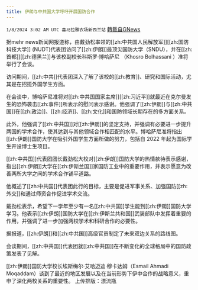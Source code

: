 ```yaml
---
title: 伊朗与中共国大学呼吁开展国防合作
---
```

`1/8/2024 3:02 AM UTC 喜马拉雅农场新西兰站` [轉載自GNews](https://gnews.org/articles/2195130)

据mehr news新闻网报道称，由戴劲松率领的[[zh:中共国人民解放军]][[zh:国防科技大学]] (NUDT)代表团访问了[[zh:伊朗]]最顶尖国防大学（SNDU），并在[[zh:首都]][[zh:德黑兰]]与该校副校长科斯罗·博哈萨尼 （Khosro Bolhassani ）准将举行了会谈。

访问期间，[[zh:中共]]代表团深入了解了该校的[[zh:教育]]、研究和国际活动，尤其是在招揽外国学生方面。

在会谈中，博哈萨尼准将对[[zh:中共国国家主席]][[zh:习近平]]就最近在克尔曼发生的恐怖袭击[[zh:事件]]所表示的慰问表示感谢。他强调了[[zh:伊朗]]与[[zh:中共国]]在[[zh:政治]]、[[zh:经济]]、[[zh:文化]]和国防领域长期存在的多方面关系。

此外，他强调了[[zh:中共国]]对[[zh:伊朗]]的坚定支持，并强调有必要进一步提升两国的学术合作，使其达到与其他领域合作相匹配的水平。博哈萨尼准将指出[[zh:伊朗]]国防大学在吸引外国学生方面所做的努力，包括自 2022 年起为国际学生开设博士生项目。

[[zh:中共国]]代表团团长戴劲松大校对[[zh:伊朗]]国防大学的热情款待表示感谢，指出[[zh:伊朗]]大学在[[zh:伊斯兰国]]家国防工业中的重要作用，并表示愿意为改善两所大学之间的学术合作铺平道路。

他概述了[[zh:中共国]]代表团此行的目标，主要是促进军事关系、加强国防[[zh:外交]]和通过师资合作促进学术交流。

戴劲松表示，希望下一学年至少有一名[[zh:中共国]]学生能到[[zh:伊朗]]国防大学学习。他表示[[zh:伊朗]]国防大学在[[zh:伊斯兰共和国]]武装部队中发挥着重要的作用，并强调了进一步加强两校学术和科研合作的必要性。

据报道，[[zh:伊朗]]和[[zh:中共国]]高级官员制定了未来双边关系的路线图。

会谈期间，[[zh:中共国]]代表团就[[zh:中共国]]在不断变化的全球格局中的国防政策发表了见解。

[[zh:伊朗]]国防大学校长埃斯梅尔·艾哈迈迪·穆卡达姆（Esmail Ahmadi Moqaddam）谈到了最近的地区发展以及在当前形势下伊中合作的战略意义，重申了深化两校关系的重要性。
上传排版：漂流瓶
